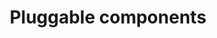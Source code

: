 ---
type: docs
title: "Pluggable components"
linkTitle: "Pluggable components"
description: "Guidance on how to work with pluggable components"
weight: 100
aliases:
  - "/zh-hans/operations/components/pluggable-components/pluggable-components-overview/"
---